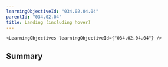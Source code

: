 ```yaml
---
learningObjectiveId: "034.02.04.04"
parentId: "034.02.04"
title: Landing (including hover)
---
```


```tsx eval
<LearningObjectives learningObjectiveId={"034.02.04.04"} />
```

## Summary
